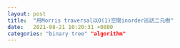 ```yaml
---
layout: post
title:  "用Morris traversal以O(1)空間inorder巡訪二元樹"
date:   2021-08-21 10:20:31 +0800
categories: "binary tree" "algorithm"
---
```


